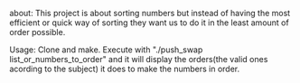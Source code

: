 about: 
This project is about sorting numbers but instead of having the most efficient or quick way of sorting they want us to do it in the least amount of order possible.

Usage:
Clone and make. 
Execute with "./push_swap list_or_numbers_to_order" and it will display the orders(the valid ones acording to the subject) it does to make the numbers in order.
